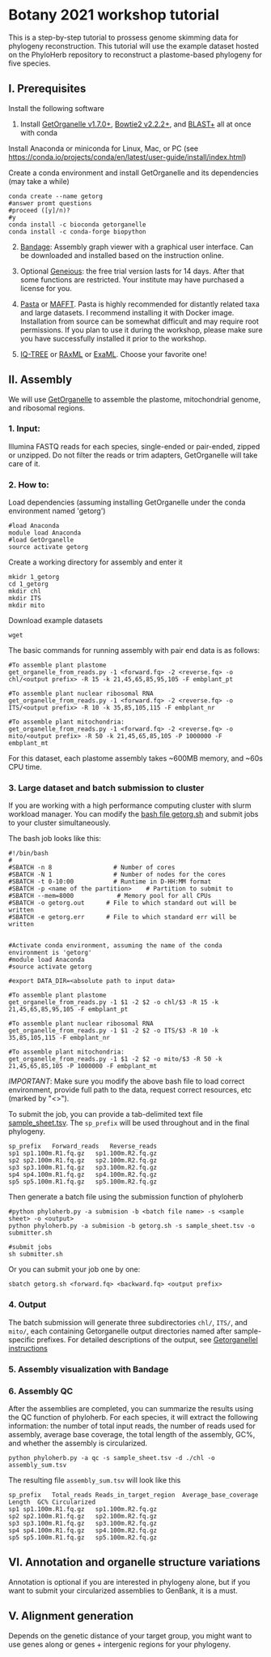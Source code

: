 # Botany 2021 workshop tutorial

This is a step-by-step tutorial to prossess genome skimming data for phylogeny reconstruction. This tutorial will use the example dataset hosted on the PhyloHerb repository to reconstruct a plastome-based phylogeny for five species.

## I. Prerequisites

Install the following software

1. Install [GetOrganelle v1.7.0+](https://github.com/Kinggerm/GetOrganelle), [Bowtie2 v2.2.2+](http://bowtie-bio.sourceforge.net/bowtie2/index.shtml), and [BLAST+](https://blast.ncbi.nlm.nih.gov/Blast.cgi?PAGE_TYPE=BlastDocs&DOC_TYPE=Download) all at once with conda

Install Anaconda or miniconda for Linux, Mac, or PC (see https://conda.io/projects/conda/en/latest/user-guide/install/index.html)

Create a conda environment and install GetOrganelle and its dependencies (may take a while)
```
conda create --name getorg
#answer promt questions 
#proceed ([y]/n)?
#y
conda install -c bioconda getorganelle
conda install -c conda-forge biopython
```
2. [Bandage](https://rrwick.github.io/Bandage/): Assembly graph viewer with a graphical user interface. Can be downloaded and installed based on the instruction online.

3. Optional [Geneious](https://www.geneious.com/): the free trial version lasts for 14 days. After that some functions are restricted. Your institute may have purchased a license for you.

4. [Pasta](https://github.com/smirarab/pasta) or [MAFFT](https://mafft.cbrc.jp/alignment/software/). Pasta is highly recommended for distantly related taxa and large datasets. I recommend installing it with Docker image. Installation from source can be somewhat difficult and may require root permissions. If you plan to use it during the workshop, please make sure you have successfully installed it prior to the workshop.

5. [IQ-TREE](http://www.iqtree.org/) or [RAxML](https://cme.h-its.org/exelixis/web/software/raxml/) or [ExaML](https://cme.h-its.org/exelixis/web/software/examl/index.html). Choose your favorite one!

## II. Assembly

We will use [GetOrganelle](https://github.com/Kinggerm/GetOrganelle) to assemble the plastome, mitochondrial genome, and ribosomal regions. 

### 1. Input:

Illumina FASTQ reads for each species, single-ended or pair-ended, zipped or unzipped. Do not filter the reads or trim adapters, GetOrganelle will take care of it.

### 2. How to:

Load dependencies (assuming installing GetOrganelle under the conda environment named 'getorg')
```
#load Anaconda
module load Anaconda
#load GetOrganelle
source activate getorg
```
Create a working directory for assembly and enter it

```
mkidr 1_getorg
cd 1_getorg
mkdir chl
mkdir ITS
mkdir mito
```
Download example datasets
```
wget 
```

The basic commands for running assembly with pair end data is as follows:

```
#To assemble plant plastome
get_organelle_from_reads.py -1 <forward.fq> -2 <reverse.fq> -o chl/<output prefix> -R 15 -k 21,45,65,85,95,105 -F embplant_pt

#To assemble plant nuclear ribosomal RNA
get_organelle_from_reads.py -1 <forward.fq> -2 <reverse.fq> -o ITS/<output prefix> -R 10 -k 35,85,105,115 -F embplant_nr

#To assemble plant mitochondria:
get_organelle_from_reads.py -1 <forward.fq> -2 <reverse.fq> -o mito/<output prefix> -R 50 -k 21,45,65,85,105 -P 1000000 -F embplant_mt
```

For this dataset, each plastome assembly takes ~600MB memory, and ~60s CPU time.


### 3. Large dataset and batch submission to cluster

If you are working with a high performance computing cluster with slurm workload manager. You can modify the [bash file getorg.sh](/utilities/getorg.sh) and submit jobs to your cluster simultaneously.

The bash job looks like this:
```
#!/bin/bash
#
#SBATCH -n 8                 # Number of cores
#SBATCH -N 1                 # Number of nodes for the cores
#SBATCH -t 0-10:00           # Runtime in D-HH:MM format
#SBATCH -p <name of the partition>    # Partition to submit to
#SBATCH --mem=8000            # Memory pool for all CPUs
#SBATCH -o getorg.out      # File to which standard out will be written
#SBATCH -e getorg.err      # File to which standard err will be written


#Activate conda environment, assuming the name of the conda environment is 'getorg'
#module load Anaconda
#source activate getorg

#export DATA_DIR=<absolute path to input data>

#To assemble plant plastome
get_organelle_from_reads.py -1 $1 -2 $2 -o chl/$3 -R 15 -k 21,45,65,85,95,105 -F embplant_pt

#To assemble plant nuclear ribosomal RNA
get_organelle_from_reads.py -1 $1 -2 $2 -o ITS/$3 -R 10 -k 35,85,105,115 -F embplant_nr

#To assemble plant mitochondria:
get_organelle_from_reads.py -1 $1 -2 $2 -o mito/$3 -R 50 -k 21,45,65,85,105 -P 1000000 -F embplant_mt

```
*IMPORTANT*: Make sure you modify the above bash file to load correct environment, provide full path to the data, request correct resources, etc (marked by "<>").

To submit the job, you can provide a tab-delimited text file [sample_sheet.tsv](/example/sample_sheet.tsv). The `sp_prefix` will be used throughout and  in the final phylogeny.
```
sp_prefix	Forward_reads	Reverse_reads
sp1	sp1.100m.R1.fq.gz	sp1.100m.R2.fq.gz
sp2	sp2.100m.R1.fq.gz	sp2.100m.R2.fq.gz
sp3	sp3.100m.R1.fq.gz	sp3.100m.R2.fq.gz
sp4	sp4.100m.R1.fq.gz	sp4.100m.R2.fq.gz
sp5	sp5.100m.R1.fq.gz	sp5.100m.R2.fq.gz
```

Then generate a batch file using the submission function of phyloherb
```
#python phyloherb.py -a submision -b <batch file name> -s <sample sheet> -o <output>
python phyloherb.py -a submision -b getorg.sh -s sample_sheet.tsv -o submitter.sh

#submit jobs
sh submitter.sh
```

Or you can submit your job one by one:

```
sbatch getorg.sh <forward.fq> <backward.fq> <output prefix>

```
### 4. Output

The batch submission will generate three subdirectories `chl/`, `ITS/`, and `mito/`, each containing Getorganelle output directories named after sample-specific prefixes. For detailed descriptions of the output, see [Getorganellel instructions](https://github.com/Kinggerm/GetOrganelle#Instruction)

### 5. Assembly visualization with Bandage


### 6. Assembly QC 

After the assemblies are completed, you can summarize the results using the QC function of phyloherb. For each species, it will extract the following information: the number of total input reads, the number of reads used for assembly, average base coverage, the total length of the assembly, GC%, and whether the assembly is circularized. 

```
python phyloherb.py -a qc -s sample_sheet.tsv -d ./chl -o assembly_sum.tsv
```
The resulting file `assembly_sum.tsv` will look like this
```
sp_prefix	Total_reads	Reads_in_target_region	Average_base_coverage	Length	GC%	Circularized
sp1	sp1.100m.R1.fq.gz	sp1.100m.R2.fq.gz
sp2	sp2.100m.R1.fq.gz	sp2.100m.R2.fq.gz
sp3	sp3.100m.R1.fq.gz	sp3.100m.R2.fq.gz
sp4	sp4.100m.R1.fq.gz	sp4.100m.R2.fq.gz
sp5	sp5.100m.R1.fq.gz	sp5.100m.R2.fq.gz
```
## VI. Annotation and organelle structure variations
Annotation is optional if you are interested in phylogeny alone, but if you want to submit your circularized assemblies to GenBank, it is a must.

## V. Alignment generation
Depends on the genetic distance of your target group, you might want to use genes along or genes + intergenic regions for your phylogeny.
